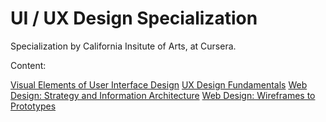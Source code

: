 # UI / UX Design Specialization

Specialization by California Insitute of Arts, at Cursera.

Content:

[Visual Elements of User Interface Design](visual_elements_of_user_interface_design.md)
[UX Design Fundamentals](ux_design_fundamentals.md)
[Web Design: Strategy and Information Architecture](web_design_strategy_and_information_architecture.md)
[Web Design: Wireframes to Prototypes](web_design_wireframes_to_prototypes.md)
